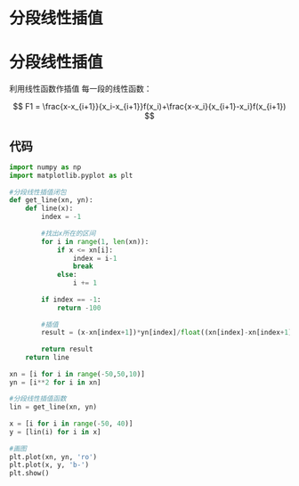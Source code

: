 # 分段线性插值


# 分段线性插值
利用线性函数作插值
每一段的线性函数：

$$
F1 = \frac{x-x_{i+1}}{x_i-x_{i+1}}f(x_i)+\frac{x-x_i}{x_{i+1}-x_i}f(x_{i+1})
$$


## 代码
```python
import numpy as np
import matplotlib.pyplot as plt
 
#分段线性插值闭包
def get_line(xn, yn):
    def line(x):
        index = -1
         
        #找出x所在的区间
        for i in range(1, len(xn)):
            if x <= xn[i]:
                index = i-1
                break
            else:
                i += 1
         
        if index == -1:
            return -100
         
        #插值
        result = (x-xn[index+1])*yn[index]/float((xn[index]-xn[index+1])) + (x-xn[index])*yn[index+1]/float((xn[index+1]-xn[index]))
         
        return result
    return line
 
xn = [i for i in range(-50,50,10)]
yn = [i**2 for i in xn]
 
#分段线性插值函数
lin = get_line(xn, yn)
 
x = [i for i in range(-50, 40)]
y = [lin(i) for i in x]
 
#画图
plt.plot(xn, yn, 'ro')
plt.plot(x, y, 'b-')
plt.show()
```


